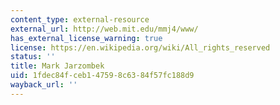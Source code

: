 ```yaml
---
content_type: external-resource
external_url: http://web.mit.edu/mmj4/www/
has_external_license_warning: true
license: https://en.wikipedia.org/wiki/All_rights_reserved
status: ''
title: Mark Jarzombek
uid: 1fdec84f-ceb1-4759-8c63-84f57fc188d9
wayback_url: ''
---
```

